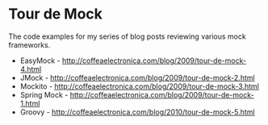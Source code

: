 # Tour de Mock

The code examples for my series of blog posts reviewing various mock frameworks.

* EasyMock - http://coffeaelectronica.com/blog/2009/tour-de-mock-4.html
* JMock - http://coffeaelectronica.com/blog/2009/tour-de-mock-2.html
* Mockito - http://coffeaelectronica.com/blog/2009/tour-de-mock-3.html
* Spring Mock - http://coffeaelectronica.com/blog/2009/tour-de-mock-1.html
* Groovy - http://coffeaelectronica.com/blog/2010/tour-de-mock-5.html

